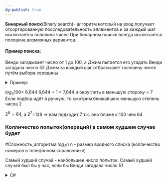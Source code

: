 ```yaml
---
dg-publish: true
---
```


**Бинарный поиск**(Binary search)- алгоритм который на вход получает отсортированную посследовательность эллементов и за каждый шаг исключается половина чисел
При бинарном поиске всегда исключается половина возможных вариантов.

#### Пример поиска:

Венди загадывает число от 1 до 100, а Джим пытается его угадать
Венди загадала число 52
Джим за каждый шаг отбрасывает половину чисел путём выбора середины

<details>
<summary>Пример:</summary>

1. Д: 50
В: Мало 
2. Д : 75
В: Много
3. Д: (50+75)/2=62,5~63
В: Много
4. Д: (50+63)/2~57
В: Много
5. Д: (50+57)/2~54
В: Много
6. Д: (50+54)/2~52
В: Да
</details>

$log_2 100$= 6,644
6,644 + 1 = 7,644 и округлить в меньшую сторону = 7
Если подбор идёт в ручную, то смотрим ближайшею меньшую степень числа 2

$2^{6}=64$, а $2^{7}$=128 => нам подходит 7 т.к. оно ближе к 100 чем 64

### Колличество попыток(операций) в самом худшем случае будет 
#Сложность_алгоритма
$log_2 n$
n - размер входного списка (колличество номеров в телефонном справочнике)

Самый худший случай - наибольшее число попыток. Самый худший случай был бы у нас, если бы Венди загадала число 51


<details>
  <summary>C#</summary>
  

  ```csharp
public static class BinarySearch
{
    public static int binarySearch(int[] array, int num)
    {
        int low = 0;
        int hight = (array.Length - 1);
        while (low <= hight)
        {
            int mid = (low + hight) / 2;
            if (array[mid] == num) return mid;
            if (num < array[mid]) 
                hight = mid-1;
            else 
                low = mid+1;
        }
        return -1;
    }
}
  ```
</details>





